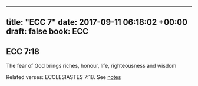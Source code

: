 
---
title: "ECC 7"
date: 2017-09-11 06:18:02 +00:00
draft: false
book: ECC
---

## ECC 7:18

The fear of God brings riches, honour, life, righteousness and wisdom

Related verses: ECCLESIASTES 7:18. See [notes](https://my.bible.com/notes/2721723146801242441)


